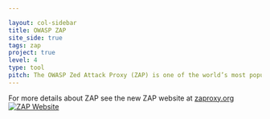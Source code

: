 ```yaml
---

layout: col-sidebar
title: OWASP ZAP
site_side: true
tags: zap
project: true
level: 4
type: tool
pitch: The OWASP Zed Attack Proxy (ZAP) is one of the world’s most popular free security tools and is actively maintained by a dedicated international team of volunteers. Great for pentesters, devs, QA, and CI/CD integration. 
---
```


For more details about ZAP see the new ZAP website at [zaproxy.org](https://www.zaproxy.org ) 
[![ZAP Website](images/zap-website.png)](https://www.zaproxy.org)
